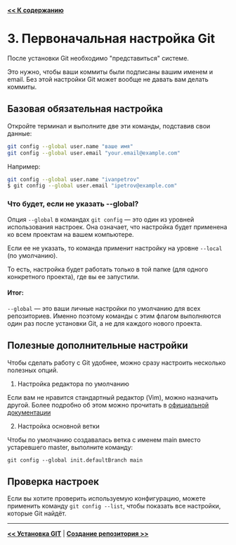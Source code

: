 [**<< К содержанию**](readme.md)

# 3. Первоначальная настройка Git

После установки Git необходимо "представиться" системе. 

Это нужно, чтобы ваши коммиты были подписаны вашим именем и email. Без этой настройки Git может вообще не давать вам делать коммиты.

## Базовая обязательная настройка

Откройте терминал и выполните две эти команды, подставив свои данные:

```bash
git config --global user.name "ваше имя"
git config --global user.email "your.email@example.com"
```

Например:

```bash
git config --global user.name "ivanpetrov"
$ git config --global user.email "ipetrov@example.com"
```

### Что будет, если не указать --global?

Опция ```--global``` в командах ```git config``` — это один из уровней использования настроек. Она означает, что настройка будет применена ко всем проектам на вашем компьютере.

Если ее не указать, то команда применит настройку на уровне ```--local``` (по умолчанию). 

То есть, настройка будет работать только в той папке (для одного конкретного проекта), где вы ее запустили.

#### Итог:

```--global``` — это ваши личные настройки по умолчанию для всех репозиториев. Именно поэтому команды с этим флагом выполняются один раз после установки Git, а не для каждого нового проекта.

## Полезные дополнительные настройки

Чтобы сделать работу с Git удобнее, можно сразу настроить несколько полезных опций.

1. Настройка редактора по умолчанию

Если вам не нравится стандартный редактор (Vim), можно назначить другой. Более подробно об этом можно прочитать в [официальной документации](https://git-scm.com/book/ru/v2/%D0%92%D0%B2%D0%B5%D0%B4%D0%B5%D0%BD%D0%B8%D0%B5-%D0%9F%D0%B5%D1%80%D0%B2%D0%BE%D0%BD%D0%B0%D1%87%D0%B0%D0%BB%D1%8C%D0%BD%D0%B0%D1%8F-%D0%BD%D0%B0%D1%81%D1%82%D1%80%D0%BE%D0%B9%D0%BA%D0%B0-Git)

2. Настройка основной ветки

Чтобы по умолчанию создавалась ветка с именем main вместо устаревшего master, выполните команду:

```
git config --global init.defaultBranch main
```

## Проверка настроек

Если вы хотите проверить используемую конфигурацию, можете применить команду ```git config --list```, чтобы показать все настройки, которые Git найдёт.


---

[**<< Установка GIT**](installation.md) | [**Создание репозитория >>**](repository.md)


